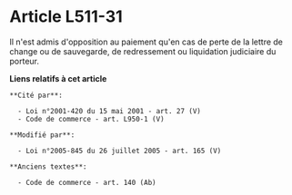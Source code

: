 # Article L511-31

Il n'est admis d'opposition au paiement qu'en cas de perte de la lettre de change ou de sauvegarde, de redressement ou
liquidation judiciaire du porteur.

**Liens relatifs à cet article**

	**Cité par**:

	  - Loi n°2001-420 du 15 mai 2001 - art. 27 (V)
	  - Code de commerce - art. L950-1 (V)

	**Modifié par**:

	  - Loi n°2005-845 du 26 juillet 2005 - art. 165 (V)

	**Anciens textes**:

	  - Code de commerce - art. 140 (Ab)
